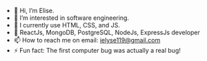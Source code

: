 - 👋 Hi, I’m Elise.
- 👀 I’m interested in software engineering.
- 🌱 I currently use HTML, CSS, and JS.
- 🌱 ReactJs, MongoDB, PostgreSQL, NodeJs, ExpressJs developer
- 📫 How to reach me on email: ielyse119@gmail.com
- ⚡ Fun fact: The first computer bug was actually a real bug!
